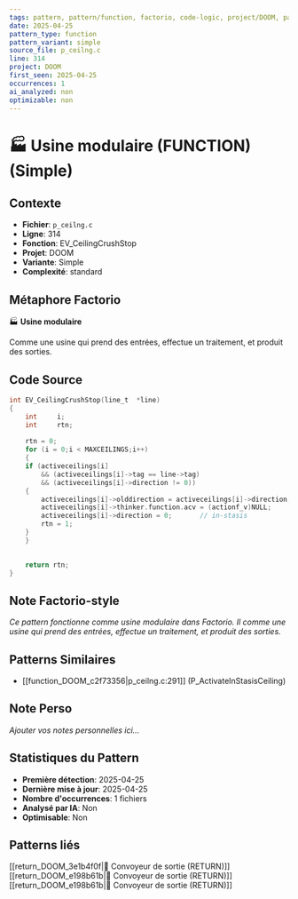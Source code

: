 ```yaml
---
tags: pattern, pattern/function, factorio, code-logic, project/DOOM, pattern/variant/simple
date: 2025-04-25
pattern_type: function
pattern_variant: simple
source_file: p_ceilng.c
line: 314
project: DOOM
first_seen: 2025-04-25
occurrences: 1
ai_analyzed: non
optimizable: non
---
```


# 🏭 Usine modulaire (FUNCTION) (Simple)

## Contexte
- **Fichier**: `p_ceilng.c`
- **Ligne**: 314
- **Fonction**: EV_CeilingCrushStop
- **Projet**: DOOM
- **Variante**: Simple
- **Complexité**: standard

## Métaphore Factorio
🏭 **Usine modulaire**

Comme une usine qui prend des entrées, effectue un traitement, et produit des sorties.

## Code Source
```c
int	EV_CeilingCrushStop(line_t	*line)
{
    int		i;
    int		rtn;
	
    rtn = 0;
    for (i = 0;i < MAXCEILINGS;i++)
    {
	if (activeceilings[i]
	    && (activeceilings[i]->tag == line->tag)
	    && (activeceilings[i]->direction != 0))
	{
	    activeceilings[i]->olddirection = activeceilings[i]->direction;
	    activeceilings[i]->thinker.function.acv = (actionf_v)NULL;
	    activeceilings[i]->direction = 0;		// in-stasis
	    rtn = 1;
	}
    }
    

    return rtn;
}
```

## Note Factorio-style
*Ce pattern fonctionne comme usine modulaire dans Factorio. Il comme une usine qui prend des entrées, effectue un traitement, et produit des sorties.*

## Patterns Similaires
- [[function_DOOM_c2f73356|p_ceilng.c:291]] (P_ActivateInStasisCeiling)

## Note Perso
*Ajouter vos notes personnelles ici...*

## Statistiques du Pattern
- **Première détection**: 2025-04-25
- **Dernière mise à jour**: 2025-04-25
- **Nombre d'occurrences**: 1 fichiers
- **Analysé par IA**: Non
- **Optimisable**: Non

## Patterns liés
[[return_DOOM_3e1b4f0f|🚚 Convoyeur de sortie (RETURN)]]
[[return_DOOM_e198b61b|🚚 Convoyeur de sortie (RETURN)]]
[[return_DOOM_e198b61b|🚚 Convoyeur de sortie (RETURN)]]
